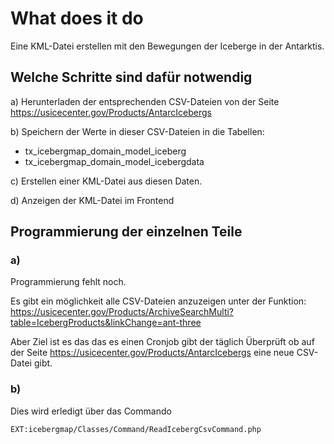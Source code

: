 # What does it do
Eine KML-Datei erstellen mit den Bewegungen der Iceberge in der Antarktis.

## Welche Schritte sind dafür notwendig
a) Herunterladen der entsprechenden CSV-Dateien von der Seite https://usicecenter.gov/Products/AntarcIcebergs

b) Speichern der Werte in dieser CSV-Dateien in die Tabellen:
- tx_icebergmap_domain_model_iceberg
- tx_icebergmap_domain_model_icebergdata

c) Erstellen einer KML-Datei aus diesen Daten.

d) Anzeigen der KML-Datei im Frontend

## Programmierung der einzelnen Teile

### a)
Programmierung fehlt noch.

Es gibt ein möglichkeit alle CSV-Dateien anzuzeigen unter der Funktion:
https://usicecenter.gov/Products/ArchiveSearchMulti?table=IcebergProducts&linkChange=ant-three

Aber Ziel ist es das das es einen Cronjob gibt der täglich Überprüft ob auf der Seite https://usicecenter.gov/Products/AntarcIcebergs eine 
neue CSV-Datei gibt.

### b)
Dies wird erledigt über das Commando
```
EXT:icebergmap/Classes/Command/ReadIcebergCsvCommand.php
```